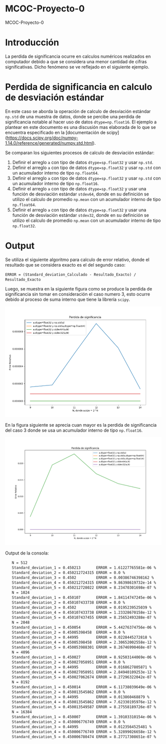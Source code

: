 # MCOC-Proyecto-0
MCOC-Proyecto-0
# Introducción
La perdida de significancia ocurre en calculos numéricos realizados en computador debido a que se considera una menor cantidad de cifras significativas. Dicho fenómeno se ve reflejado en el siguiente ejemplo.
# Perdida de significancia en calculo de desviación estándar 
En este caso se aborda la operación de calculo de desviación estándar `np.std` de una muestra de datos, donde se percibe una perdida de significancia notable al hacer uso de datos `dtype=np.float16`. El ejemplo a plantear en este documento es una discusión mas elaborada de lo que se encuentra especificado en la [documentación de scipy] (https://docs.scipy.org/doc/numpy-1.14.0/reference/generated/numpy.std.html).

Se comparan los siguientes procesos de calculo de desviación estándar:

 1. Definir el arreglo `a` con tipo de datos `dtype=sp.float32` y usar `np.std`. 
 2. Definir el arreglo `a` con tipo de datos `dtype=sp.float32` y usar `np.std` con un acumulador interno de tipo `np.float64`. 
 3. Definir el arreglo `a` con tipo de datos `dtype=sp.float32` y usar `np.std` con un acumulador interno de tipo `np.float16`.
 4. Definir el arreglo `a` con tipo de datos `dtype=sp.float32` y usar una función de desviación estándar `stdev64`, donde en su definición se utilizo el calculo de promedio `np.mean` con un acumulador interno de tipo `np.float64`. 
 5. Definir el arreglo `a` con tipo de datos `dtype=sp.float32` y usar una función de desviación estándar `stdev32`, donde en su definición se utilizo el calculo de promedio `np.mean` con un acumulador interno de tipo `np.float32`.

# Output

Se utiliza el siguiente algoritmo para calculo de error relativo, donde el resultado que se considera exacto es el del segundo caso:

	ERROR = (Standard_deviation_Calculado - Resultado_Exacto) / Resultado_Exacto
 
 Luego, se muestra en la siguiente figura como se produce la perdida de significancia sin tomar en consideración el caso numero 3, esto ocurre debido al proceso de suma interno que tiene la librería `scipy`.
 
 ![Results](loss-of-significance-plot.png)
 
 En la figura siguiente se aprecia cuan mayor es la perdida de significancia del caso 3 donde se usa un acumulador interno de tipo `np.float16`.
 
 ![Results](loss-of-significance-plot2.png) 
 
 Output de la consola:
 
       N = 512
       Standard_deviation_1 = 0.450213       ERROR = 1.61227765581e-06 %
       Standard_deviation_2 = 0.450212724315 ERROR = 0.0 %
       Standard_deviation_3 = 0.4502         ERROR = 0.00386746398162 %
       Standard_deviation_4 = 0.450212724315 ERROR = 9.86398619732e-14 %
       Standard_deviation_5 = 0.450212728022 ERROR = 8.23470301698e-07 %
       N = 1024
       Standard_deviation_1 = 0.450107       ERROR = 1.84114747245e-06 %
       Standard_deviation_2 = 0.450107433738 ERROR = 0.0 %
       Standard_deviation_3 = 0.4502         ERROR = 0.0195239525039 %
       Standard_deviation_4 = 0.450107433738 ERROR = 1.23328670158e-12 %
       Standard_deviation_5 = 0.450107437455 ERROR = 8.25652493288e-07 %
       N = 2048
       Standard_deviation_1 = 0.450054       ERROR = 5.44276374756e-06 %
       Standard_deviation_2 = 0.45005398458  ERROR = 0.0 %
       Standard_deviation_3 = 0.44995        ERROR = 0.0228445272818 %
       Standard_deviation_4 = 0.45005398458  ERROR = 2.30652002558e-12 %
       Standard_deviation_5 = 0.450053988301 ERROR = 8.26746990468e-07 %
       N = 4096
       Standard_deviation_1 = 0.450027       ERROR = 8.92503144069e-06 %
       Standard_deviation_2 = 0.450027058951 ERROR = 0.0 %
       Standard_deviation_3 = 0.44995        ERROR = 0.0168627805871 %
       Standard_deviation_4 = 0.450027058951 ERROR = 2.84940109253e-12 %
       Standard_deviation_5 = 0.450027062674 ERROR = 8.27296322042e-07 %
       N = 8192
       Standard_deviation_1 = 0.450014       ERROR = 6.11738039649e-06 %
       Standard_deviation_2 = 0.450013545862 ERROR = 0.0 %
       Standard_deviation_3 = 0.44995        ERROR = 0.013860468879 %
       Standard_deviation_4 = 0.450013545862 ERROR = 7.62330195976e-12 %
       Standard_deviation_5 = 0.450013549587 ERROR = 8.27558189726e-07 %
       N = 16384
       Standard_deviation_1 = 0.450007       ERROR = 1.39103310154e-06 %
       Standard_deviation_2 = 0.450006776749 ERROR = 0.0 %
       Standard_deviation_3 = 0.44995        ERROR = 0.0123564525481 %
       Standard_deviation_4 = 0.450006776749 ERROR = 5.32899026658e-12 %
       Standard_deviation_5 = 0.450006780474 ERROR = 8.27717308651e-07 % 
